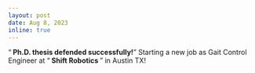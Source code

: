 ```yaml
---
layout: post
date: Aug 8, 2023
inline: true
---
```


 <q><b> Ph.D. thesis defended successfully!</b></q> Starting a new job as Gait Control Engineer at  <q><b> Shift Robotics </b></q> in Austin TX!

